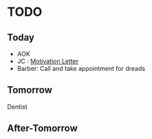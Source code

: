 # TODO

## Today
- AOK
- JC : [Motivation Letter](obsidian://open?vault=MyDesktop&file=Drafts%2FJobCenter%20Info%2001.020)
- Barber: Call and take appointment for dreads
## Tomorrow
Dentist

## After-Tomorrow